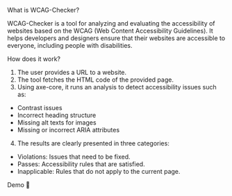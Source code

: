 What is WCAG-Checker?

WCAG-Checker is a tool for analyzing and evaluating the accessibility of websites based on the WCAG (Web Content Accessibility Guidelines). It helps developers and designers ensure that their websites are accessible to everyone, including people with disabilities.

How does it work?

1. The user provides a URL to a website.
2. The tool fetches the HTML code of the provided page.
3. Using axe-core, it runs an analysis to detect accessibility issues such as:
- Contrast issues
- Incorrect heading structure
- Missing alt texts for images
- Missing or incorrect ARIA attributes
  
4. The results are clearly presented in three categories:
   
- Violations: Issues that need to be fixed.
- Passes: Accessibility rules that are satisfied.
- Inapplicable: Rules that do not apply to the current page.

Demo
🚀 
